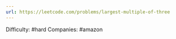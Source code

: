 ```yaml
---
url: https://leetcode.com/problems/largest-multiple-of-three
---
```


Difficulty: #hard
Companies: #amazon